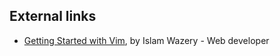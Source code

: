 ## External links

* [Getting Started with Vim](http://www.sitepoint.com/getting-started-vim/?utm_medium=email&utm_campaign=SitePoint+Ruby+20140624&utm_content=SitePoint+Ruby+20140624+CID_bd3080712128d0694e881ee81ef052b2&utm_source=CampaignMonitor%20SitePoint&utm_term=Read%20more), by Islam Wazery - Web developer
